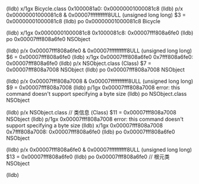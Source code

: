 (lldb) x/1gx Bicycle.class
0x1000081a0: 0x00000001000081c8
(lldb) p/x 0x00000001000081c8 & 0x00007ffffffffff8ULL
(unsigned long long) $3 = 0x00000001000081c8
(lldb) po 0x00000001000081c8
Bicycle

(lldb) x/1gx 0x00000001000081c8
0x1000081c8: 0x00007fff808a6fe0
(lldb) po 0x00007fff808a6fe0
NSObject

(lldb) p/x 0x00007fff808a6fe0  & 0x00007ffffffffff8ULL
(unsigned long long) $6 = 0x00007fff808a6fe0
(lldb) x/1gx 0x00007fff808a6fe0
0x7fff808a6fe0: 0x00007fff808a6fe0
(lldb) p/x NSObject.class
(Class) $7 = 0x00007fff808a7008 NSObject
(lldb) po 0x00007fff808a7008
NSObject

(lldb) p/x 0x00007fff808a7008 & 0x00007ffffffffff8ULL
(unsigned long long) $9 = 0x00007fff808a7008
(lldb) p/1gx 0x00007fff808a7008
error: this command doesn't support specifying a byte size
(lldb) po NSObject.class
NSObject

(lldb) p/x NSObject.class                                                                                                                                       //          类信息
(Class) $11 = 0x00007fff808a7008 NSObject
(lldb) p/1gx 0x00007fff808a7008
error: this command doesn't support specifying a byte size
(lldb) x/1gx 0x00007fff808a7008
0x7fff808a7008: 0x00007fff808a6fe0
(lldb) po 0x00007fff808a6fe0
NSObject

(lldb) p/x 0x00007fff808a6fe0 & 0x00007ffffffffff8ULL
(unsigned long long) $13 = 0x00007fff808a6fe0
(lldb) po 0x00007fff808a6fe0                                                                                                                                //             根元类
NSObject                        

(lldb) 

